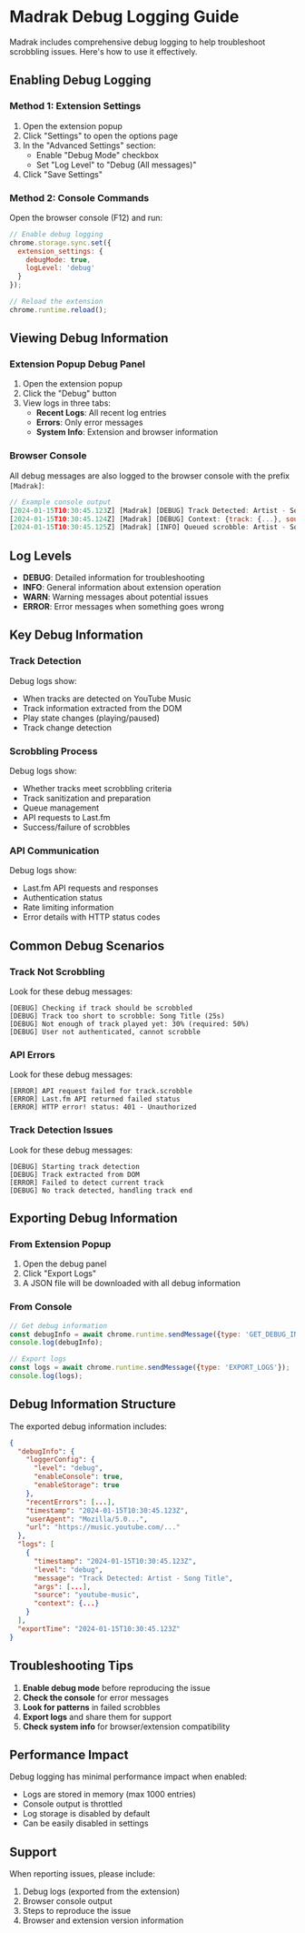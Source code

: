 # Madrak Debug Logging Guide

Madrak includes comprehensive debug logging to help troubleshoot scrobbling issues. Here's how to use it effectively.

## Enabling Debug Logging

### Method 1: Extension Settings
1. Open the extension popup
2. Click "Settings" to open the options page
3. In the "Advanced Settings" section:
   - Enable "Debug Mode" checkbox
   - Set "Log Level" to "Debug (All messages)"
4. Click "Save Settings"

### Method 2: Console Commands
Open the browser console (F12) and run:
```javascript
// Enable debug logging
chrome.storage.sync.set({
  extension_settings: {
    debugMode: true,
    logLevel: 'debug'
  }
});

// Reload the extension
chrome.runtime.reload();
```

## Viewing Debug Information

### Extension Popup Debug Panel
1. Open the extension popup
2. Click the "Debug" button
3. View logs in three tabs:
   - **Recent Logs**: All recent log entries
   - **Errors**: Only error messages
   - **System Info**: Extension and browser information

### Browser Console
All debug messages are also logged to the browser console with the prefix `[Madrak]`:

```javascript
// Example console output
[2024-01-15T10:30:45.123Z] [Madrak] [DEBUG] Track Detected: Artist - Song Title
[2024-01-15T10:30:45.124Z] [Madrak] [DEBUG] Context: {track: {...}, source: "youtube-music"}
[2024-01-15T10:30:45.125Z] [Madrak] [INFO] Queued scrobble: Artist - Song Title
```

## Log Levels

- **DEBUG**: Detailed information for troubleshooting
- **INFO**: General information about extension operation
- **WARN**: Warning messages about potential issues
- **ERROR**: Error messages when something goes wrong

## Key Debug Information

### Track Detection
Debug logs show:
- When tracks are detected on YouTube Music
- Track information extracted from the DOM
- Play state changes (playing/paused)
- Track change detection

### Scrobbling Process
Debug logs show:
- Whether tracks meet scrobbling criteria
- Track sanitization and preparation
- Queue management
- API requests to Last.fm
- Success/failure of scrobbles

### API Communication
Debug logs show:
- Last.fm API requests and responses
- Authentication status
- Rate limiting information
- Error details with HTTP status codes

## Common Debug Scenarios

### Track Not Scrobbling
Look for these debug messages:
```
[DEBUG] Checking if track should be scrobbled
[DEBUG] Track too short to scrobble: Song Title (25s)
[DEBUG] Not enough of track played yet: 30% (required: 50%)
[DEBUG] User not authenticated, cannot scrobble
```

### API Errors
Look for these debug messages:
```
[ERROR] API request failed for track.scrobble
[ERROR] Last.fm API returned failed status
[ERROR] HTTP error! status: 401 - Unauthorized
```

### Track Detection Issues
Look for these debug messages:
```
[DEBUG] Starting track detection
[DEBUG] Track extracted from DOM
[ERROR] Failed to detect current track
[DEBUG] No track detected, handling track end
```

## Exporting Debug Information

### From Extension Popup
1. Open the debug panel
2. Click "Export Logs"
3. A JSON file will be downloaded with all debug information

### From Console
```javascript
// Get debug information
const debugInfo = await chrome.runtime.sendMessage({type: 'GET_DEBUG_INFO'});
console.log(debugInfo);

// Export logs
const logs = await chrome.runtime.sendMessage({type: 'EXPORT_LOGS'});
console.log(logs);
```

## Debug Information Structure

The exported debug information includes:

```json
{
  "debugInfo": {
    "loggerConfig": {
      "level": "debug",
      "enableConsole": true,
      "enableStorage": true
    },
    "recentErrors": [...],
    "timestamp": "2024-01-15T10:30:45.123Z",
    "userAgent": "Mozilla/5.0...",
    "url": "https://music.youtube.com/..."
  },
  "logs": [
    {
      "timestamp": "2024-01-15T10:30:45.123Z",
      "level": "debug",
      "message": "Track Detected: Artist - Song Title",
      "args": [...],
      "source": "youtube-music",
      "context": {...}
    }
  ],
  "exportTime": "2024-01-15T10:30:45.123Z"
}
```

## Troubleshooting Tips

1. **Enable debug mode** before reproducing the issue
2. **Check the console** for error messages
3. **Look for patterns** in failed scrobbles
4. **Export logs** and share them for support
5. **Check system info** for browser/extension compatibility

## Performance Impact

Debug logging has minimal performance impact when enabled:
- Logs are stored in memory (max 1000 entries)
- Console output is throttled
- Log storage is disabled by default
- Can be easily disabled in settings

## Support

When reporting issues, please include:
1. Debug logs (exported from the extension)
2. Browser console output
3. Steps to reproduce the issue
4. Browser and extension version information
